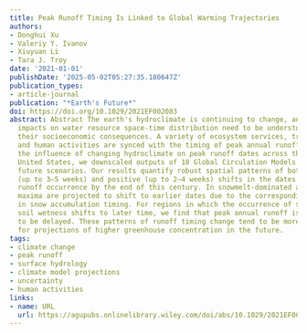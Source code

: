 ```yaml
---
title: Peak Runoff Timing Is Linked to Global Warming Trajectories
authors:
- Donghui Xu
- Valeriy Y. Ivanov
- Xiuyuan Li
- Tara J. Troy
date: '2021-01-01'
publishDate: '2025-05-02T05:27:35.180647Z'
publication_types:
- article-journal
publication: "*Earth's Future*"
doi: https://doi.org/10.1029/2021EF002083
abstract: Abstract The earth's hydroclimate is continuing to change, and the corresponding
  impacts on water resource space-time distribution need to be understood to mitigate
  their socioeconomic consequences. A variety of ecosystem services, transport processes,
  and human activities are synced with the timing of peak annual runoff. To understand
  the influence of changing hydroclimate on peak runoff dates across the continental
  United States, we downscaled outputs of 10 Global Circulation Models for different
  future scenarios. Our results quantify robust spatial patterns of both negative
  (up to 3–5 weeks) and positive (up to 2–4 weeks) shifts in the dates of peak annual
  runoff occurrence by the end of this century. In snowmelt-dominated areas, annual
  maxima are projected to shift to earlier dates due to the corresponding changes
  in snow accumulation timing. For regions in which the occurrence of springtime extreme
  soil wetness shifts to later time, we find that peak annual runoff is also projected
  to be delayed. These patterns of runoff timing change tend to be more pronounced
  for projections of higher greenhouse concentration in the future.
tags:
- climate change
- peak runoff
- surface hydrology
- climate model projections
- uncertainty
- human activities
links:
- name: URL
  url: https://agupubs.onlinelibrary.wiley.com/doi/abs/10.1029/2021EF002083
---
```

